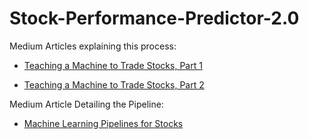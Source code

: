 # Stock-Performance-Predictor-2.0

Medium Articles explaining this process:

* [Teaching a Machine to Trade Stocks, Part 1](https://medium.com/@marcosan93/teaching-a-machine-to-trade-stocks-like-warren-buffett-part-i-445849b208c6?source=friends_link&sk=401be8c0ee0963dffb51466c6ed47805)

* [Teaching a Machine to Trade Stocks, Part 2](https://medium.com/@marcosan93/teaching-a-machine-to-trade-stocks-like-warren-buffett-part-ii-5d06427b13f7?source=friends_link&sk=1e0c4d8ea3df5aebd9e59e0b419fbc5f)

Medium Article Detailing the Pipeline:

* [Machine Learning Pipelines for Stocks](https://medium.com/@marcosan93/how-to-analyze-fundamental-stock-data-with-machine-learning-pipelines-1128e0fa5b0f?source=friends_link&sk=4756a8b3f609eaf875fd7289f876cd86)
